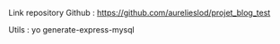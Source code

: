 Link repository Github :
https://github.com/aurelieslod/projet_blog_test

Utils :
 yo generate-express-mysql 
